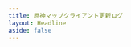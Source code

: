 ```yaml
---
title: 原神マップクライアント更新ログ
layout: Headline
aside: false
---
```


<script>
    if(window)
        window.location.href = `../blog/${window.VITE_BLOG_CHANGELOG_WINCLIENT_JA_ID}`;
</script>
